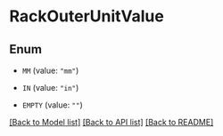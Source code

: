 # RackOuterUnitValue

## Enum


* `MM` (value: `"mm"`)

* `IN` (value: `"in"`)

* `EMPTY` (value: `""`)


[[Back to Model list]](../README.md#documentation-for-models) [[Back to API list]](../README.md#documentation-for-api-endpoints) [[Back to README]](../README.md)


